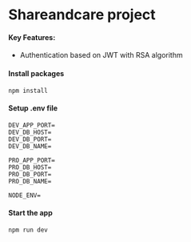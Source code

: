 # Shareandcare project

#### Key Features:
- Authentication based on JWT with RSA algorithm

#### Install packages
```
npm install
```

#### Setup .env file
```
DEV_APP_PORT=
DEV_DB_HOST=
DEV_DB_PORT=
DEV_DB_NAME=

PRO_APP_PORT=
PRO_DB_HOST=
PRO_DB_PORT=
PRO_DB_NAME=

NODE_ENV=
```

#### Start the app
```
npm run dev
```